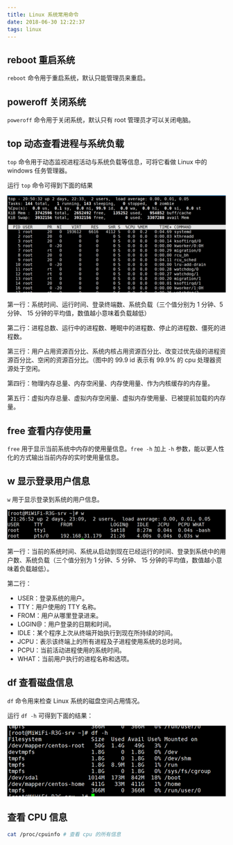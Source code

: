 ```yaml
---
title: Linux 系统常用命令
date: 2018-06-30 12:22:37
tags: linux
---
```


## reboot 重启系统

`reboot` 命令用于重启系统，默认只能管理员来重启。

## poweroff 关闭系统

`poweroff` 命令用于关闭系统，默认只有 root 管理员才可以关闭电脑。

## top 动态查看进程与系统负载

`top` 命令用于动态监视进程活动与系统负载等信息，可将它看做 Linux 中的 windows 任务管理器。

运行 `top` 命令可得到下面的结果

![top-command](/images/command-top.png)

第一行：系统时间、运行时间、登录终端数、系统负载（三个值分别为 1 分钟、5 分钟、 15 分钟的平均值，数值越小意味着负载越低）

第二行：进程总数、运行中的进程数、睡眠中的进程数、停止的进程数、僵死的进程数。

第三行：用户占用资源百分比、系统内核占用资源百分比、改变过优先级的进程资源百分比、空闲的资源百分比。（图中的 99.9 id 表示有 99.9% 的 cpu 处理器资源处于空闲。

第四行：物理内存总量、内存空闲量、内存使用量、作为内核缓存的内存量。

第五行：虚拟内存总量、虚拟内存空闲量、虚拟内存使用量、已被提前加载的内存量。

## free 查看内存使用量

`free` 用于显示当前系统中内存的使用量信息。`free -h` 加上 `-h` 参数，能以更人性化的方式输出当前内存的实时使用量信息。

## w 显示登录用户信息

`w` 用于显示登录到系统的用户信息。

![command-w](/images/command-w.png)

第一行：当前的系统时间、系统从启动到现在已经运行的时间、登录到系统中的用户数、系统负载（三个值分别为 1 分钟、5 分钟、 15 分钟的平均值，数值越小意味着负载越低）。

第二行：

- USER：登录系统的用户。
- TTY：用户使用的 TTY 名称。
- FROM：用户从哪里登录进来。
- LOGIN@：用户登录的日期和时间。
- IDLE：某个程序上次从终端开始执行到现在所持续的时间。
- JCPU：表示该终端上的所有进程及子进程使用系统的总时间。
- PCPU：当前活动进程使用的系统时间。
- WHAT：当前用户执行的进程名称和选项。

## df 查看磁盘信息

`df` 命令用来检查 Linux 系统的磁盘空间占用情况。

运行 `df -h` 可得到下面的结果：

![command-df](/images/command-df.png)

## 查看 CPU 信息

```bash
cat /proc/cpuinfo # 查看 cpu 的所有信息
```
